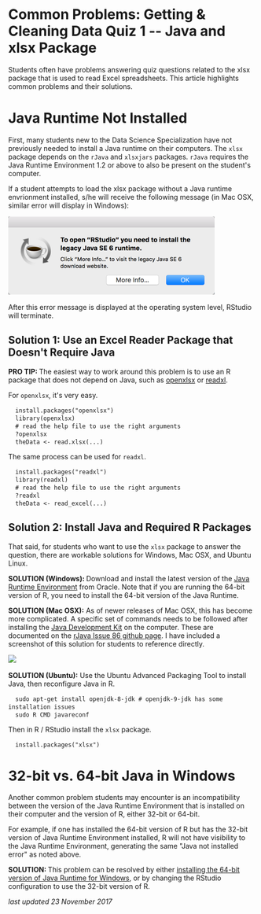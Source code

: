 # Common Problems: Getting & Cleaning Data Quiz 1 -- Java and xlsx Package

Students often have problems answering quiz questions related to the xlsx package that is used to read Excel spreadsheets. This article highlights common problems and their solutions.

# Java Runtime Not Installed

First, many students new to the Data Science Specialization have not previously needed to install a Java runtime on their computers. The `xlsx` package depends on the `rJava` and `xlsxjars` packages.  `rJava` requires the Java Runtime Environment 1.2 or above to also be present on the student's computer.

If a student attempts to load the xlsx package without a Java runtime envrionment installed, s/he will receive the following message \(in Mac OSX, similar error will display in Windows\):

<img src="./images/cleaningData-javaError01.png">

After this error message is displayed at the operating system level, RStudio will terminate.

## Solution 1: Use an Excel Reader Package that Doesn't Require Java

<b>PRO TIP: </b> The easiest way to work around this problem is to use an R package that does not depend on Java, such as [openxlsx](https://cran.r-project.org/web/packages/openxlsx/openxlsx.pdf) or [readxl](https://cran.r-project.org/web/packages/readxl/readxl.pdf). 

For `openxlsx`, it's very easy.

      install.packages("openxlsx")
      library(openxlsx)
      # read the help file to use the right arguments
      ?openxlsx
      theData <- read.xlsx(...)
      
The same process can be used for `readxl`. 

      install.packages("readxl")
      library(readxl)
      # read the help file to use the right arguments
      ?readxl
      theData <- read_excel(...)
      

## Solution 2: Install Java and Required R Packages

That said, for students who want to use the `xlsx` package to answer the question, there are workable solutions for  Windows,  Mac OSX, and Ubuntu Linux.

<b>SOLUTION (Windows): </b> Download and install the latest version of the [Java Runtime Environment](https://java.com/en/download/) from Oracle. Note that if you are running the 64-bit version of R, you need to install the 64-bit version of the Java Runtime. 

<b>SOLUTION (Mac OSX):</b> As of newer releases of Mac OSX, this has become more complicated. A specific set of commands needs to be followed after installing the [Java Development Kit]() on the computer. These are documented on the [rJava Issue 86 github page](https://github.com/s-u/rJava/issues/86). I have included a screenshot of this solution for students to reference directly.

<img src="https://github.com/lgreski/datasciencectacontent/blob/master/markdown/images/cleaningData-javaError02.png">


<b>SOLUTION (Ubuntu):</b> Use the Ubuntu Advanced Packaging Tool to install Java, then reconfigure Java in R. 

      sudo apt-get install openjdk-8-jdk # openjdk-9-jdk has some installation issues
      sudo R CMD javareconf

Then in R / RStudio install the `xlsx` package. 

      install.packages("xlsx")

# 32-bit vs. 64-bit Java in Windows

Another common problem students may encounter is an incompatibility between the version of the Java Runtime Environment that is installed on their computer and the version of R, either 32-bit or 64-bit.

For example, if one has installed the 64-bit version of R but has the 32-bit version of Java Runtime Environment installed, R will not have visibility to the Java Runtime Environment, generating the same "Java not installed error" as noted above.

<b>SOLUTION: </b> This problem can be resolved by either [installing the 64-bit version of Java Runtime for Windows](https://java.com/en/download/), or by changing the RStudio configuration to use the 32-bit version of R.

*last updated 23 November 2017* 
